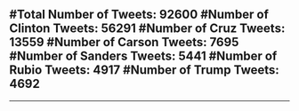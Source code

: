 #Total Number of Tweets: 92600 
#Number of Clinton Tweets: 56291
#Number of Cruz Tweets: 13559
#Number of Carson Tweets: 7695
#Number of Sanders Tweets: 5441
#Number of Rubio Tweets: 4917
#Number of Trump Tweets: 4692
---
---

